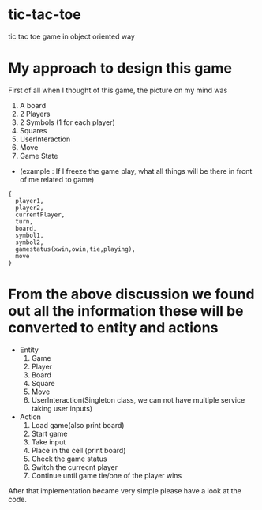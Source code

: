 # tic-tac-toe
tic tac toe game in object oriented way


# My approach to design this game

First of all when I thought of this game, the picture on my mind was 
1. A board
2. 2 Players
3. 2 Symbols (1 for each player)
4. Squares
5. UserInteraction
4. Move
5. Game State 

* (example : If I freeze the game play, what all things will be there in front of me related to game)

```
{
  player1,
  player2,
  currentPlayer,
  turn,
  board,
  symbol1,
  symbol2,
  gamestatus(xwin,owin,tie,playing),
  move
}
```


# From the above discussion we found out all the information these will be converted to entity and actions
* Entity
  1. Game
  2. Player
  3. Board
  4. Square
  5. Move
  6. UserInteraction(Singleton class, we can not have multiple service taking user inputs)
* Action
  1. Load game(also print board)
  2. Start game
  1. Take input
  2. Place in the cell (print board)
  3. Check the game status
  4. Switch the currecnt player
  5. Continue until game tie/one of the player wins
  
After that implementation became very simple please have a look at the code.
